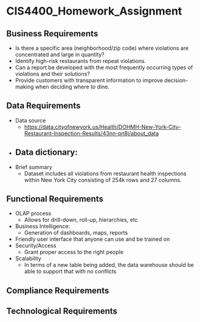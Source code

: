 # CIS4400_Homework_Assignment

## Business Requirements
- Is there a specific area (neighborhood/zip code) where violations are concentrated and large in quantity?
- Identify high-risk restaurants from repeat violations. 
- Can a report be developed with the most frequently occurring types of violations and their solutions?
- Provide customers with transparent information to improve decision-making when deciding where to dine.

## Data Requirements
- Data source
	- https://data.cityofnewyork.us/Health/DOHMH-New-York-City-Restaurant-Inspection-Results/43nn-pn8j/about_data
- Data dictionary:
  -   
- Brief summary
	- Dataset includes all violations from restaurant health inspections within New York City consisting of 254k rows and 27 columns.
   
## Functional Requirements
- OLAP process
	- Allows for drill-down, roll-up, hierarchies, etc
- Business Intelligence:
	- Generation of dashboards, maps, reports
- Friendly user interface that anyone can use and be trained on
- Security/Access
	- Grant proper access to the right people
- Scalability
	- In terms of a new table being added, the data warehouse should be able to support that with no conflicts
   
## Compliance Requirements

## Technological Requirements

